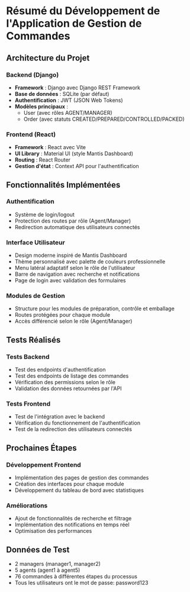 # Résumé du Développement de l'Application de Gestion de Commandes

## Architecture du Projet

### Backend (Django)
- **Framework** : Django avec Django REST Framework
- **Base de données** : SQLite (par défaut)
- **Authentification** : JWT (JSON Web Tokens)
- **Modèles principaux** :
  - User (avec rôles AGENT/MANAGER)
  - Order (avec statuts CREATED/PREPARED/CONTROLLED/PACKED)

### Frontend (React)
- **Framework** : React avec Vite
- **UI Library** : Material UI (style Mantis Dashboard)
- **Routing** : React Router
- **Gestion d'état** : Context API pour l'authentification

## Fonctionnalités Implémentées

### Authentification
- Système de login/logout
- Protection des routes par rôle (Agent/Manager)
- Redirection automatique des utilisateurs connectés

### Interface Utilisateur
- Design moderne inspiré de Mantis Dashboard
- Thème personnalisé avec palette de couleurs professionnelle
- Menu latéral adaptatif selon le rôle de l'utilisateur
- Barre de navigation avec recherche et notifications
- Page de login avec validation des formulaires

### Modules de Gestion
- Structure pour les modules de préparation, contrôle et emballage
- Routes protégées pour chaque module
- Accès différencié selon le rôle (Agent/Manager)

## Tests Réalisés

### Tests Backend
- Test des endpoints d'authentification
- Test des endpoints de listage des commandes
- Vérification des permissions selon le rôle
- Validation des données retournées par l'API

### Tests Frontend
- Test de l'intégration avec le backend
- Vérification du fonctionnement de l'authentification
- Test de la redirection des utilisateurs connectés

## Prochaines Étapes

### Développement Frontend
- Implémentation des pages de gestion des commandes
- Création des interfaces pour chaque module
- Développement du tableau de bord avec statistiques

### Améliorations
- Ajout de fonctionnalités de recherche et filtrage
- Implémentation des notifications en temps réel
- Optimisation des performances

## Données de Test
- 2 managers (manager1, manager2)
- 5 agents (agent1 à agent5)
- 76 commandes à différentes étapes du processus
- Tous les utilisateurs ont le mot de passe: password123